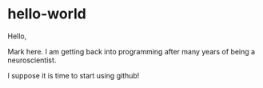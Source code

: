 # hello-world


Hello,

Mark here. I am getting back into programming after many years of being a neuroscientist.

I suppose it is time to start using github!
